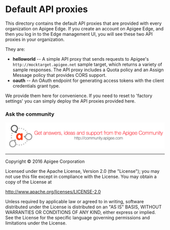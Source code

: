 # Default API proxies

This directory contains the default API proxies that are provided with every 
organization on Apigee Edge. If you create an account on Apigee Edge, and 
then you log in to the Edge management UI, you will see these two API 
proxies in your organization.

They are:

* **helloworld** -- A simple API proxy that sends requests to Apigee's `http://mocktarget.apigee.net` sample target, which returns a variety of sample responses. The API proxy includes a Quota policy and an Assign Message policy that provides CORS support.
* **oauth** -- An OAuth endpoint for generating access tokens with the client credentials grant type. 

We provide them here for convenience. If you need to reset to 'factory settings' you can simply deploy the API proxies provided here.

### Ask the community

[![alt text](../images/apigee-community.png "Apigee Community is a great place to ask questions and find answers about developing API proxies. ")](https://community.apigee.com?via=github)

---

Copyright © 2016 Apigee Corporation

Licensed under the Apache License, Version 2.0 (the "License"); you may not use
this file except in compliance with the License. You may obtain a copy
of the License at

http://www.apache.org/licenses/LICENSE-2.0

Unless required by applicable law or agreed to in writing, software
distributed under the License is distributed on an "AS IS" BASIS,
WITHOUT WARRANTIES OR CONDITIONS OF ANY KIND, either express or implied.
See the License for the specific language governing permissions and
limitations under the License.
